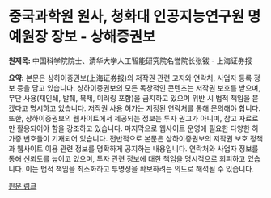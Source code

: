 # 중국과학원 원사, 청화대 인공지능연구원 명예원장 장보 - 상해증권보

**원제목:** 中国科学院院士、清华大学人工智能研究院名誉院长张钹 - 上海证券报

**요약:** 본문은 상하이증권보(上海证券报)의 저작권 관련 고지와 연락처, 사업자 등록 정보 등을 담고 있습니다.  상하이증권보의 모든 독창적인 콘텐츠는 저작권 보호를 받으며, 무단 사용(재인쇄, 발췌, 복제, 미러링 포함)을 금지하고 있으며 위반 시 법적 책임을 묻겠다고 명시하고 있습니다.  저작권 사용 허가는 지정된 연락처를 통해 문의해야 합니다.  또한, 상하이증권보의 웹사이트에서 제공되는 정보는 투자 권고가 아니며, 참고 자료로만 활용되어야 함을 강조하고 있습니다.  마지막으로 웹사이트 운영에 필요한 다양한 허가증 번호들이 기재되어 있습니다.  전반적으로 본문은 상하이증권보의 저작권 보호 정책과 웹사이트 이용 관련 정보를 명확하게 공지하는 내용입니다.  연락처와 사업자 정보를 통해 신뢰도를 높이고 있으며,  투자 관련 정보에 대한 책임을 명시적으로 회피하고 있습니다.  이는 법적 책임을 최소화하고 투명성을 확보하려는 의도로 해석될 수 있습니다.

[원문 링크](https://www.cnstock.com/commonDetail/475104)
